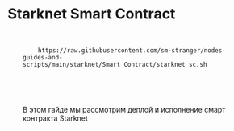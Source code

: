 <h1>Starknet Smart Contract</h1>

<pre style="padding:30px"><code style="padding:30px">https://raw.githubusercontent.com/sm-stranger/nodes-guides-and-scripts/main/starknet/Smart_Contract/starknet_sc.sh</code></pre>

<p style="padding:30px">В этом гайде мы рассмотрим деплой и исполнение смарт контракта Starknet</p>
